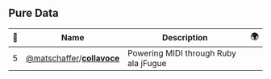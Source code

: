 ## Pure Data 

|:star2: | Name | Description | 🌍|
|---|---|---|---|
|5|[@matschaffer](https://github.com/matschaffer)/[**collavoce**](https://github.com/matschaffer/collavoce)|Powering MIDI through Ruby ala jFugue||

